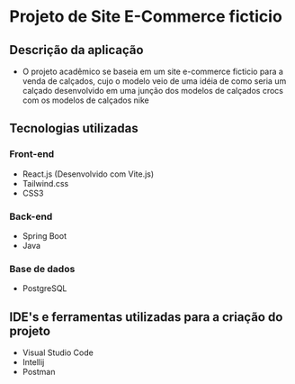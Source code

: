 # Projeto de Site E-Commerce ficticio

## Descrição da aplicação

- O projeto acadêmico se baseia em um site e-commerce ficticio para a venda de calçados, cujo o modelo veio de uma idéia de como seria um calçado desenvolvido em uma junção dos modelos de calçados crocs com os modelos de calçados nike

## Tecnologias utilizadas

### Front-end

- React.js (Desenvolvido com Vite.js)
- Tailwind.css
- CSS3

### Back-end
- Spring Boot
- Java

### Base de dados
- PostgreSQL

## IDE's e ferramentas utilizadas para a criação do projeto

- Visual Studio Code
- Intellij
- Postman

